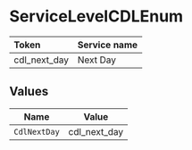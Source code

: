 # ServiceLevelCDLEnum

|Token | Service name|
|:---|:---|
| cdl_next_day | Next Day|



## Values

| Name         | Value        |
| ------------ | ------------ |
| `CdlNextDay` | cdl_next_day |